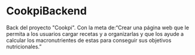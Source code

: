 # CookpiBackend
Back del proyecto "Cookpi". Con la meta de:“Crear una página web que le permita a los usuarios cargar recetas y a organizarlas y que los ayude a calcular los macronutrientes de estas para conseguir sus objetivos nutricionales.” 
